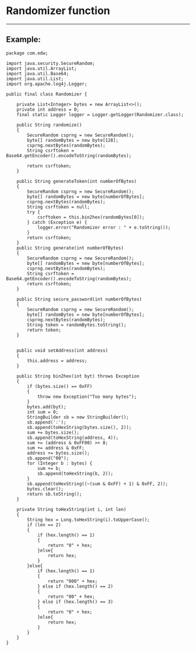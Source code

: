 # Randomizer function
-------

## Example:


    package com.edw;

    import java.security.SecureRandom;
    import java.util.ArrayList;
    import java.util.Base64;
    import java.util.List;
    import org.apache.log4j.Logger;

    public final class Randomizer {
        
        private List<Integer> bytes = new ArrayList<>();
        private int address = 0;
        final static Logger logger = Logger.getLogger(Randomizer.class);
        
        public String randomize()
        {		
            SecureRandom csprng = new SecureRandom();
            byte[] randomBytes = new byte[128];
            csprng.nextBytes(randomBytes);
            String csrftoken = Base64.getEncoder().encodeToString(randomBytes);
            
            return csrftoken;		
        }
        
        public String generateToken(int numberOfBytes)
        {		
            SecureRandom csprng = new SecureRandom();
            byte[] randomBytes = new byte[numberOfBytes];
            csprng.nextBytes(randomBytes);
            String csrftoken = null;
            try {
                csrftoken = this.bin2hex(randomBytes[0]);
            } catch (Exception e) {
                logger.error("Randomizer error : " + e.toString());
            }
            return csrftoken;		
        }
        public String generate(int numberOfBytes)
        {		
            SecureRandom csprng = new SecureRandom();
            byte[] randomBytes = new byte[numberOfBytes];
            csprng.nextBytes(randomBytes);
            String csrftoken = Base64.getEncoder().encodeToString(randomBytes);
            return csrftoken;		
        }
        
        public String secure_password(int numberOfBytes)
        {		
            SecureRandom csprng = new SecureRandom();
            byte[] randomBytes = new byte[numberOfBytes];
            csprng.nextBytes(randomBytes);
            String token = randomBytes.toString();
            return token;		
        }
        

        public void setAddress(int address) 
        {
            this.address = address;
        }

        public String bin2hex(int byt) throws Exception 
        {
            if (bytes.size() == 0xFF) 
            {
                throw new Exception("Too many bytes");        
            }
            bytes.add(byt);
            int sum = 0;
            StringBuilder sb = new StringBuilder();
            sb.append(':');
            sb.append(toHexString(bytes.size(), 2));
            sum += bytes.size();
            sb.append(toHexString(address, 4));
            sum += (address & 0xFF00) >> 8;
            sum += address & 0xFF;
            address += bytes.size();
            sb.append("00");
            for (Integer b : bytes) {
                sum += b;
                sb.append(toHexString(b, 2));
            }
            sb.append(toHexString((~(sum & 0xFF) + 1) & 0xFF, 2));
            bytes.clear();
            return sb.toString();
        }

        private String toHexString(int i, int len) 
        {
            String hex = Long.toHexString(i).toUpperCase();
            if (len == 2) 
            {
                if (hex.length() == 1) 
                {
                    return "0" + hex;
                }else{
                    return hex;
                }
            }else{
                if (hex.length() == 1) 
                {
                    return "000" + hex;
                } else if (hex.length() == 2) 
                {
                    return "00" + hex;
                } else if (hex.length() == 3) 
                {
                    return "0" + hex;
                }else{
                    return hex;
                }
            }
        }
    }

